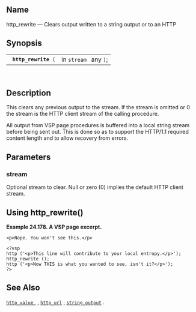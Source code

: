 <div id="fn_http_rewrite" class="refentry">

<div class="titlepage">

</div>

<div class="refnamediv">

## Name

http_rewrite — Clears output written to a string output or to an HTTP

</div>

<div class="refsynopsisdiv">

## Synopsis

<div id="fsyn_http_rewrite" class="funcsynopsis">

|                           |                       |
|---------------------------|-----------------------|
| ` `**`http_rewrite`**` (` | in `stream ` any `)`; |

<div class="funcprototype-spacer">

 

</div>

</div>

</div>

<div id="desc_http_rewrite" class="refsect1">

## Description

This clears any previous output to the stream. If the stream is omitted
or 0 the stream is the HTTP client stream of the calling procedure.

All output from VSP page procedures is buffered into a local string
stream before being sent out. This is done so as to support the HTTP/1.1
required content length and to allow recovery from errors.

</div>

<div id="params_http_rewrite" class="refsect1">

## Parameters

<div id="id93460" class="refsect2">

### stream

Optional stream to clear. Null or zero (0) implies the default HTTP
client stream.

</div>

</div>

<div id="examples_http_rewrite" class="refsect1">

## Using http_rewrite()

<div id="ex_http_rewrite" class="example">

**Example 24.178. A VSP page excerpt.**

<div class="example-contents">

``` programlisting
<p>Nope. You won't see this.</p>

<?vsp
http ('<p>This line will contribute to your local entropy.</p>');
http_rewrite ();
http ('<p>Now THIS is what you wanted to see, isn't it?</p>');
?>
```

</div>

</div>

  

</div>

<div id="seealso_http_rewrite" class="refsect1">

## See Also

<a href="fn_http_value.html" class="link" title="http_value"><code
class="function">http_value </code></a> ,
<a href="fn_http_url.html" class="link" title="http_url"><code
class="function">http_url</code></a> ,
<a href="fn_string_output.html" class="link" title="string_output"><code
class="function">string_output</code></a> .

</div>

</div>
